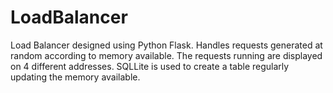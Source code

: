 # LoadBalancer
Load Balancer designed using Python Flask. Handles requests generated at random according to memory available. The requests running are displayed on 4 different addresses. SQLLite is used to create a table regularly updating the memory available.
